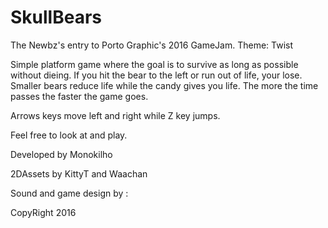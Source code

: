 # SkullBears

The Newbz's entry to Porto Graphic's 2016 GameJam. Theme: Twist

Simple platform game where the goal is to survive as long as possible without dieing. If you hit the bear to the left or run out of life, your lose. Smaller bears reduce life while the candy gives you life. The more the time passes the faster the game goes.

Arrows keys move left and right while Z key jumps. 

Feel free to look at and play.

Developed by Monokilho

2DAssets by KittyT and Waachan

Sound and game design by  : 

CopyRight 2016 
